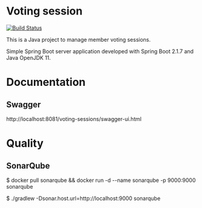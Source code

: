 # Voting session
[![Build Status](https://travis-ci.org/alexdefreitas99/voting-sessions.svg?branch=master)](https://travis-ci.org/alexdefreitas99/voting-sessions)

This is a Java project to manage member voting sessions.

Simple Spring Boot server application developed with Spring Boot 2.1.7 and Java OpenJDK 11.

# Documentation
## Swagger
http://localhost:8081/voting-sessions/swagger-ui.html

# Quality
## SonarQube
$ docker pull sonarqube && docker run -d --name sonarqube -p 9000:9000 sonarqube

$ ./gradlew -Dsonar.host.url=http://localhost:9000 sonarqube
